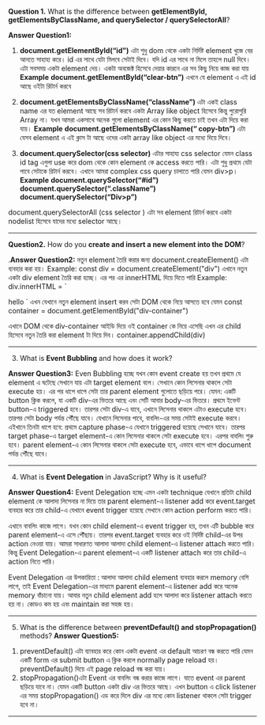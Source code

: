 
**Question 1.** What is the difference between **getElementById, getElementsByClassName, and querySelector / querySelectorAll**?

**Answer Question1:**
1. **document.getElementById(“id”)** এটা শুধু dom থেকে একটা নির্দিষ্ট element খুজে বের আনতে সাহায্য করে। id এর সাথে যেটা মিলবে সেটাই দিবে। যদি id এর সাথে না মিলে তাহলে null দিবে। এটা সবসময় একটা element দেয়। একটা অবজেক্ট হিসেবে দেয়ার কারনে এর সব কিছু নিয়ে কাজ করা যায়
   **Example**
   **document.getElementById(“clear-btn”)**
   এখনে যে element এ এই id আছে ওইটা রিটার্ন করবে

2. **document.getElementsByClassName(“className”)** এটা একই class name এর যত element আছে সব রিটার্ন করবে একটা Array like object হিসেবে কিন্তু পুরোপুরি Array না। যখন আমরা একসাথে অনেক গুলো element এর কোন কিছু করতে চাই তখন এটা দিয়ে করা যায়।
   **Example**
   **document.getElementsByClassName(“ copy-btn”)**
   এটা যেসব element এ এই ক্লাস টা আছে ওদের একটা array like object এর মধ্যে দিয়ে দিবে।

3. **document.querySelector(css selector)** এটার সাহায্য css selector যেমন class id tag এগুলা use করে dom থেকে কোন element কে access করতে পারি। এটা শুধু প্রথমে যেটা পাবে সেটাকে রিটার্ন করবে। এখানে আমরা complex css query চালাতে পারি যেমন div>p।
   **Example**
   **document.querySelector(“#id”)**
   **document.querySelector(“.className”)**
   **document.querySelector(“Div>p”)**

document.querySelectorAll (css selector ) এটা সব element রিটার্ন করবে একটা nodelist হিসেবে যাদের মধ্যে selector আছে।



---
**Question2.** How do you **create and insert a new element into the DOM**?  

.**Answer Question2:**
নতুন element তৈরি করার জন্য document.createElement() এটা ব্যবহার করা হয়।
Example:
const div = document.createElement("div")
এখানে নতুন একটা div element তৈরি করা হচ্ছে।
এর পর এর innerHTML দিয়ে দিতে পারি
Example:
div.innerHTML = `

 <h> hello </h1>
`
এখন যেখানে নতুন element insert করব সেটা DOM থেকে নিয়ে আসতে হবে
যেমন
const container = document.getElementById("div-container")

এখানে DOM থেকে div-container আইডি দিয়ে ওই container কে নিয়ে এসেছি এখন এর child হিসেবে নতুন তৈরি করা element টা দিয়ে দিব।
container.appendChild(div)

---
3. What is **Event Bubbling** and how does it work?
   
**Answer Question3:**
Even Bubbling হচ্ছে যখন কোন event create হয় তখন প্রথমে যে element এ ঘটেছে সেখানে যায় এটা target element বলে। সেখানে কোন লিসেনার থাকলে সেটা execute হয়। এর পর ধাপে ধাপে সেটা তার parent element গুলোতে ছড়িয়ে পরে।
যেমন:
একটি button ক্লিক করলে, যা একটি div-এর ভিতরে আছে এবং সেটি আবার body-এর ভিতরে।
প্রথমে ইভেন্ট button-এ triggered হবে। তারপর সেটা div-এ যাবে, এখানে লিসেনার থাকলে এটাও execute হবে। তারপর সেটা body পর্যন্ত পৌঁছে যাবে। যেখানে লিসেনার পাবে, বাবলিং-এর সময় সেটাই execute করবে।
এইখানে তিনটা ধাপে হবে:
প্রথমে capture phase-এ যেখানে triggered হয়েছে সেখানে যাবে।
তারপর target phase-এ target element-এ কোন লিসেনার থাকলে সেটা execute হবে।
এরপর বাবলিং শুরু হবে। parent element-এ কোন লিসেনার থাকলে সেটা execute হবে, এভাবে ধাপে ধাপে document পর্যন্ত পৌঁছে যাবে।


---
4. What is **Event Delegation** in JavaScript? Why is it useful?
   
**Answer Question4:**
Event Delegation হচ্ছে এমন একটা technique যেখানে প্রতিটা child element কে আলাদা লিসেনার না দিয়ে তার parent element-এ listener add করে event.target ব্যবহার করে তার child-এ যেখানে event trigger হয়েছে সেখানে কোন action perform করতে পারি।

এখানে বাবলিং কাজে লাগে। যখন কোন child element-এ event trigger হয়, তখন এটি bubble করে parent element-এ এসে পৌঁছায়। তারপর event.target ব্যবহার করে ওই নির্দিষ্ট child-এর উপর action নেওয়া যায়।
আমরা সাধারণত আলাদা আলাদা child element-এ listener attach করতে পারি। কিন্তু Event Delegation-এ parent element-এ একটি listener attach করে তার child-এ action নিতে পারি।

Event  Delegation এর উপকারিতা :
আলাদা আলাদা child element ব্যবহার করলে memory বেশি লাগে, তাই Event Delegation-এর মাধ্যমে parent element-এ listener add করে অনেক memory বাঁচানো যায়। আবার নতুন child element add হলে আলাদা করে listener attach করতে হয় না। কোডও কম হয় এবং maintain করা সহজ হয়।

---
5. What is the difference between **preventDefault() and stopPropagation()** methods?
**Answer Question5:**
1) preventDefault() এটা ব্যাবহার করে কোন একটা event এর default আচরণ বন্ধ করতে পারি 
যেমন 
একটি form এর submit button এ ক্লিক করলে normally page reload হয়। preventDefault() দিয়ে এই page reload বন্ধ করা যায়। 
2) stopPropagation()এটা Event এর বাবলিং বন্ধ করার কাজে লাগে। যাতে event এর parent ছড়িয়ে যাবে না। 
যেমন 
একটি button একটা div এর ভিতরে আছে। এখন button এ click listener এর সময়  stopPropagation() এড করে দিলে div এর মধ্যে কোন  listener থাকলে সেটা  trigger হবে না।
---

